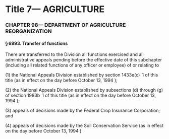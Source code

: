 
# Title 7— AGRICULTURE
### CHAPTER 98— DEPARTMENT OF AGRICULTURE REORGANIZATION
#### § 6993. Transfer of functions

There are transferred to the Division all functions exercised and all administrative appeals pending before the effective date of this subchapter (including all related functions of any officer or employee) of or relating to

(1) the National Appeals Division established by section 1433e(c)  1 of this title (as in effect on the day before October 13, 1994 );

(2) the National Appeals Division established by subsections (d) through (g) of section 1983b  1 of this title (as in effect on the day before October 13, 1994 );

(3) appeals of decisions made by the Federal Crop Insurance Corporation; and

(4) appeals of decisions made by the Soil Conservation Service (as in effect on the day before October 13, 1994 ).
